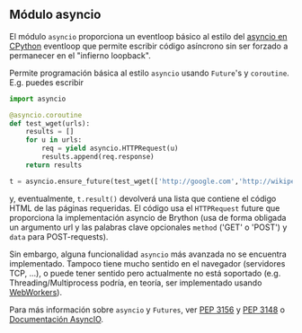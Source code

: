 Módulo **asyncio**
-----------------------

El módulo `asyncio` proporciona un eventloop básico al estilo del 
[asyncio en CPython](https://docs.python.org/3.4/library/asyncio-dev.html)
eventloop que permite escribir código asíncrono sin ser forzado a permanecer 
en el "infierno loopback".

Permite programación básica al estilo `asyncio` usando `Future`'s y 
`coroutine`. E.g. puedes escribir

```python
import asyncio

@asyncio.coroutine
def test_wget(urls):
    results = []
    for u in urls:
        req = yield asyncio.HTTPRequest(u)
        results.append(req.response)
    return results

t = asyncio.ensure_future(test_wget(['http://google.com','http://wikipedia.org']))

```

y, eventualmente, `t.result()` devolverá una lista que contiene el código
HTML de las páginas requeridas. El código usa el `HTTPRequest` future 
que proporciona la implementación asyncio de Brython (usa de forma obligada un 
argumento url y las palabras clave opcionales `method` ('GET' o 'POST') 
y `data` para POST-requests).

Sin embargo, alguna funcionalidad `asyncio` más avanzada no se encuentra
implementado. Tampoco tiene mucho sentido en el navegador (servidores TCP, ...), 
o puede tener sentido pero actualmente no está soportado (e.g. Threading/Multiprocess 
podría, en teoría, ser implementado usando
[WebWorkers](https://developer.mozilla.org/en-US/docs/Web/API/Web_Workers_API)).

Para más información sobre `asyncio` y `Futures`, ver
[PEP 3156](https://www.python.org/dev/peps/pep-3156/) y
[PEP 3148](https://www.python.org/dev/peps/pep-3148/) o
[Documentación AsyncIO](https://docs.python.org/3.4/library/asyncio-dev.html).
